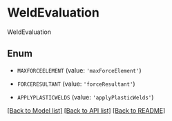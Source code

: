 # WeldEvaluation

WeldEvaluation

## Enum

* `MAXFORCEELEMENT` (value: `'maxForceElement'`)

* `FORCERESULTANT` (value: `'forceResultant'`)

* `APPLYPLASTICWELDS` (value: `'applyPlasticWelds'`)

[[Back to Model list]](../README.md#documentation-for-models) [[Back to API list]](../README.md#documentation-for-api-endpoints) [[Back to README]](../README.md)


